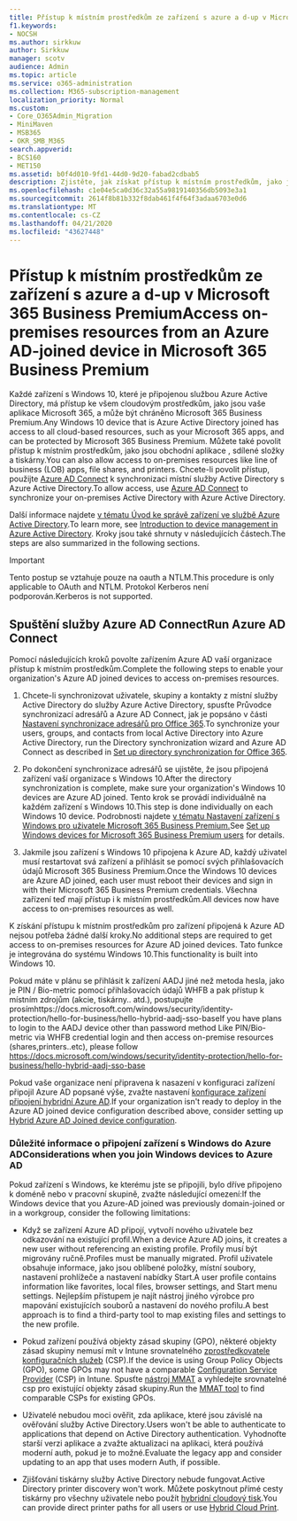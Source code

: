 ```yaml
---
title: Přístup k místním prostředkům ze zařízení s azure a d-up v Microsoftu 365 Business
f1.keywords:
- NOCSH
ms.author: sirkkuw
author: Sirkkuw
manager: scotv
audience: Admin
ms.topic: article
ms.service: o365-administration
ms.collection: M365-subscription-management
localization_priority: Normal
ms.custom:
- Core_O365Admin_Migration
- MiniMaven
- MSB365
- OKR_SMB_M365
search.appverid:
- BCS160
- MET150
ms.assetid: b0f4d010-9fd1-44d0-9d20-fabad2cdbab5
description: Zjistěte, jak získat přístup k místním prostředkům, jako jsou obchodní aplikace, sdílené složky a tiskárny z Azure Active Directory, které se připojilo k zařízení s Windows 10.
ms.openlocfilehash: c1e04e5ca0d36c32a55a9819140356db5093e3a1
ms.sourcegitcommit: 2614f8b81b332f8dab461f4f64f3adaa6703e0d6
ms.translationtype: MT
ms.contentlocale: cs-CZ
ms.lasthandoff: 04/21/2020
ms.locfileid: "43627448"
---
```

# <a name="access-on-premises-resources-from-an-azure-ad-joined-device-in-microsoft-365-business-premium"></a><span data-ttu-id="f4b14-103">Přístup k místním prostředkům ze zařízení s azure a d-up v Microsoft 365 Business Premium</span><span class="sxs-lookup"><span data-stu-id="f4b14-103">Access on-premises resources from an Azure AD-joined device in Microsoft 365 Business Premium</span></span>

<span data-ttu-id="f4b14-104">Každé zařízení s Windows 10, které je připojenou službou Azure Active Directory, má přístup ke všem cloudovým prostředkům, jako jsou vaše aplikace Microsoft 365, a může být chráněno Microsoft 365 Business Premium.</span><span class="sxs-lookup"><span data-stu-id="f4b14-104">Any Windows 10 device that is Azure Active Directory joined has access to all cloud-based resources, such as your Microsoft 365 apps, and can be protected by Microsoft 365 Business Premium.</span></span> <span data-ttu-id="f4b14-105">Můžete také povolit přístup k místním prostředkům, jako jsou obchodní aplikace , sdílené složky a tiskárny.</span><span class="sxs-lookup"><span data-stu-id="f4b14-105">You can also allow access to on-premises resources like line of business (LOB) apps, file shares, and printers.</span></span> <span data-ttu-id="f4b14-106">Chcete-li povolit přístup, použijte [Azure AD Connect](https://docs.microsoft.com/azure/active-directory/connect/active-directory-aadconnect) k synchronizaci místní služby Active Directory s Azure Active Directory.</span><span class="sxs-lookup"><span data-stu-id="f4b14-106">To allow access, use [Azure AD Connect](https://docs.microsoft.com/azure/active-directory/connect/active-directory-aadconnect) to synchronize your on-premises Active Directory with Azure Active Directory.</span></span> 

<span data-ttu-id="f4b14-107">Další informace najdete [v tématu Úvod ke správě zařízení ve službě Azure Active Directory](https://docs.microsoft.com/azure/active-directory/device-management-introduction).</span><span class="sxs-lookup"><span data-stu-id="f4b14-107">To learn more, see [Introduction to device management in Azure Active Directory](https://docs.microsoft.com/azure/active-directory/device-management-introduction).</span></span>
<span data-ttu-id="f4b14-108">Kroky jsou také shrnuty v následujících částech.</span><span class="sxs-lookup"><span data-stu-id="f4b14-108">The steps are also summarized in the following sections.</span></span>

> [!IMPORTANT]
> <span data-ttu-id="f4b14-109">Tento postup se vztahuje pouze na oauth a NTLM.</span><span class="sxs-lookup"><span data-stu-id="f4b14-109">This procedure is only applicable to OAuth and NTLM.</span></span> <span data-ttu-id="f4b14-110">Protokol Kerberos není podporován.</span><span class="sxs-lookup"><span data-stu-id="f4b14-110">Kerberos is not supported.</span></span>
 
## <a name="run-azure-ad-connect"></a><span data-ttu-id="f4b14-111">Spuštění služby Azure AD Connect</span><span class="sxs-lookup"><span data-stu-id="f4b14-111">Run Azure AD Connect</span></span>

<span data-ttu-id="f4b14-112">Pomocí následujících kroků povolte zařízením Azure AD vaší organizace přístup k místním prostředkům.</span><span class="sxs-lookup"><span data-stu-id="f4b14-112">Complete the following steps to enable your organization's Azure AD joined devices to access on-premises resources.</span></span>
  
1. <span data-ttu-id="f4b14-113">Chcete-li synchronizovat uživatele, skupiny a kontakty z místní služby Active Directory do služby Azure Active Directory, spusťte Průvodce synchronizací adresářů a Azure AD Connect, jak je popsáno v části [Nastavení synchronizace adresářů pro Office 365](https://support.office.com/article/1b3b5318-6977-42ed-b5c7-96fa74b08846).</span><span class="sxs-lookup"><span data-stu-id="f4b14-113">To synchronize your users, groups, and contacts from local Active Directory into Azure Active Directory, run the Directory synchronization wizard and Azure AD Connect as described in [Set up directory synchronization for Office 365](https://support.office.com/article/1b3b5318-6977-42ed-b5c7-96fa74b08846).</span></span>
    
2. <span data-ttu-id="f4b14-114">Po dokončení synchronizace adresářů se ujistěte, že jsou připojená zařízení vaší organizace s Windows 10.</span><span class="sxs-lookup"><span data-stu-id="f4b14-114">After the directory synchronization is complete, make sure your organization's Windows 10 devices are Azure AD joined.</span></span> <span data-ttu-id="f4b14-115">Tento krok se provádí individuálně na každém zařízení s Windows 10.</span><span class="sxs-lookup"><span data-stu-id="f4b14-115">This step is done individually on each Windows 10 device.</span></span> <span data-ttu-id="f4b14-116">Podrobnosti najdete [v tématu Nastavení zařízení s Windows pro uživatele Microsoft 365 Business Premium.](set-up-windows-devices.md)</span><span class="sxs-lookup"><span data-stu-id="f4b14-116">See [Set up Windows devices for Microsoft 365 Business Premium users](set-up-windows-devices.md) for details.</span></span> 
    
3. <span data-ttu-id="f4b14-117">Jakmile jsou zařízení s Windows 10 připojena k Azure AD, každý uživatel musí restartovat svá zařízení a přihlásit se pomocí svých přihlašovacích údajů Microsoft 365 Business Premium.</span><span class="sxs-lookup"><span data-stu-id="f4b14-117">Once the Windows 10 devices are Azure AD joined, each user must reboot their devices and sign in with their Microsoft 365 Business Premium credentials.</span></span> <span data-ttu-id="f4b14-118">Všechna zařízení teď mají přístup i k místním prostředkům.</span><span class="sxs-lookup"><span data-stu-id="f4b14-118">All devices now have access to on-premises resources as well.</span></span>
    
<span data-ttu-id="f4b14-119">K získání přístupu k místním prostředkům pro zařízení připojená k Azure AD nejsou potřeba žádné další kroky.</span><span class="sxs-lookup"><span data-stu-id="f4b14-119">No additional steps are required to get access to on-premises resources for Azure AD joined devices.</span></span> <span data-ttu-id="f4b14-120">Tato funkce je integrována do systému Windows 10.</span><span class="sxs-lookup"><span data-stu-id="f4b14-120">This functionality is built into Windows 10.</span></span> 

<span data-ttu-id="f4b14-121">Pokud máte v plánu se přihlásit k zařízení AADJ jiné než metoda hesla, jako je PIN / Bio-metric pomocí přihlašovacích údajů WHFB a pak přístup k místním zdrojům (akcie, tiskárny.. atd.), postupujte prosímhttps://docs.microsoft.com/windows/security/identity-protection/hello-for-business/hello-hybrid-aadj-sso-base</span><span class="sxs-lookup"><span data-stu-id="f4b14-121">If you have plans to login to the AADJ device other than password method Like PIN/Bio-metric via WHFB credential login and then access on-premise resources (shares,printers..etc), please follow https://docs.microsoft.com/windows/security/identity-protection/hello-for-business/hello-hybrid-aadj-sso-base</span></span>
  
<span data-ttu-id="f4b14-122">Pokud vaše organizace není připravena k nasazení v konfiguraci zařízení připojil Azure AD popsané výše, zvažte nastavení [konfigurace zařízení připojení hybridní Azure AD](manage-windows-devices.md).</span><span class="sxs-lookup"><span data-stu-id="f4b14-122">If your organization isn't ready to deploy in the Azure AD joined device configuration described above, consider setting up [Hybrid Azure AD Joined device configuration](manage-windows-devices.md).</span></span>
  
### <a name="considerations-when-you-join-windows-devices-to-azure-ad"></a><span data-ttu-id="f4b14-123">Důležité informace o připojení zařízení s Windows do Azure AD</span><span class="sxs-lookup"><span data-stu-id="f4b14-123">Considerations when you join Windows devices to Azure AD</span></span>

<span data-ttu-id="f4b14-124">Pokud zařízení s Windows, ke kterému jste se připojili, bylo dříve připojeno k doméně nebo v pracovní skupině, zvažte následující omezení:</span><span class="sxs-lookup"><span data-stu-id="f4b14-124">If the Windows device that you Azure-AD joined was previously domain-joined or in a workgroup, consider the following limitations:</span></span>
  
- <span data-ttu-id="f4b14-125">Když se zařízení Azure AD připojí, vytvoří nového uživatele bez odkazování na existující profil.</span><span class="sxs-lookup"><span data-stu-id="f4b14-125">When a device Azure AD joins, it creates a new user without referencing an existing profile.</span></span> <span data-ttu-id="f4b14-126">Profily musí být migrovány ručně.</span><span class="sxs-lookup"><span data-stu-id="f4b14-126">Profiles must be manually migrated.</span></span> <span data-ttu-id="f4b14-127">Profil uživatele obsahuje informace, jako jsou oblíbené položky, místní soubory, nastavení prohlížeče a nastavení nabídky Start.</span><span class="sxs-lookup"><span data-stu-id="f4b14-127">A user profile contains information like favorites, local files, browser settings, and Start menu settings.</span></span> <span data-ttu-id="f4b14-128">Nejlepším přístupem je najít nástroj jiného výrobce pro mapování existujících souborů a nastavení do nového profilu.</span><span class="sxs-lookup"><span data-stu-id="f4b14-128">A best approach is to find a third-party tool to map existing files and settings to the new profile.</span></span>

- <span data-ttu-id="f4b14-129">Pokud zařízení používá objekty zásad skupiny (GPO), některé objekty zásad skupiny nemusí mít v Intune srovnatelného [zprostředkovatele konfiguračních služeb](https://docs.microsoft.com/windows/configuration/provisioning-packages/how-it-pros-can-use-configuration-service-providers) (CSP).</span><span class="sxs-lookup"><span data-stu-id="f4b14-129">If the device is using Group Policy Objects (GPO), some GPOs may not have a comparable [Configuration Service Provider](https://docs.microsoft.com/windows/configuration/provisioning-packages/how-it-pros-can-use-configuration-service-providers) (CSP) in Intune.</span></span> <span data-ttu-id="f4b14-130">Spusťte [nástroj MMAT](https://www.microsoft.com/download/details.aspx?id=45520) a vyhledejte srovnatelné csp pro existující objekty zásad skupiny.</span><span class="sxs-lookup"><span data-stu-id="f4b14-130">Run the [MMAT tool](https://www.microsoft.com/download/details.aspx?id=45520) to find comparable CSPs for existing GPOs.</span></span>

- <span data-ttu-id="f4b14-131">Uživatelé nebudou moci ověřit, zda aplikace, které jsou závislé na ověřování služby Active Directory.</span><span class="sxs-lookup"><span data-stu-id="f4b14-131">Users won't be able to authenticate to applications that depend on Active Directory authentication.</span></span> <span data-ttu-id="f4b14-132">Vyhodnoťte starší verzi aplikace a zvažte aktualizaci na aplikaci, která používá moderní auth, pokud je to možné.</span><span class="sxs-lookup"><span data-stu-id="f4b14-132">Evaluate the legacy app and consider updating to an app that uses modern Auth, if possible.</span></span>

- <span data-ttu-id="f4b14-133">Zjišťování tiskárny služby Active Directory nebude fungovat.</span><span class="sxs-lookup"><span data-stu-id="f4b14-133">Active Directory printer discovery won't work.</span></span> <span data-ttu-id="f4b14-134">Můžete poskytnout přímé cesty tiskárny pro všechny uživatele nebo použít [hybridní cloudový tisk](https://docs.microsoft.com/windows-server/administration/hybrid-cloud-print/hybrid-cloud-print-deploy).</span><span class="sxs-lookup"><span data-stu-id="f4b14-134">You can provide direct printer paths for all users or use [Hybrid Cloud Print](https://docs.microsoft.com/windows-server/administration/hybrid-cloud-print/hybrid-cloud-print-deploy).</span></span>
